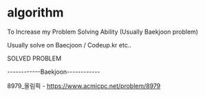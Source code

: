 # algorithm
To Increase my Problem Solving Ability (Usually Baekjoon problem)

 Usually solve on Baecjoon / Codeup.kr etc..
 
 SOLVED PROBLEM
 
 ------------Baekjoon------------
 
 8979_올림픽 - https://www.acmicpc.net/problem/8979 
